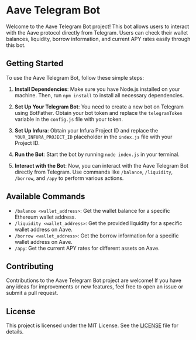 # Aave Telegram Bot

Welcome to the Aave Telegram Bot project! This bot allows users to interact with the Aave protocol directly from Telegram. Users can check their wallet balances, liquidity, borrow information, and current APY rates easily through this bot.

## Getting Started

To use the Aave Telegram Bot, follow these simple steps:

1. **Install Dependencies**: Make sure you have Node.js installed on your machine. Then, run `npm install` to install all necessary dependencies.

2. **Set Up Your Telegram Bot**: You need to create a new bot on Telegram using BotFather. Obtain your bot token and replace the `telegramToken` variable in the `config.js` file with your token.

3. **Set Up Infura**: Obtain your Infura Project ID and replace the `YOUR_INFURA_PROJECT_ID` placeholder in the `index.js` file with your Project ID.

4. **Run the Bot**: Start the bot by running `node index.js` in your terminal.

5. **Interact with the Bot**: Now, you can interact with the Aave Telegram Bot directly from Telegram. Use commands like `/balance`, `/liquidity`, `/borrow`, and `/apy` to perform various actions.

## Available Commands

- `/balance <wallet_address>`: Get the wallet balance for a specific Ethereum wallet address.
- `/liquidity <wallet_address>`: Get the provided liquidity for a specific wallet address on Aave.
- `/borrow <wallet_address>`: Get the borrow information for a specific wallet address on Aave.
- `/apy`: Get the current APY rates for different assets on Aave.

## Contributing

Contributions to the Aave Telegram Bot project are welcome! If you have any ideas for improvements or new features, feel free to open an issue or submit a pull request.

## License

This project is licensed under the MIT License. See the [LICENSE](LICENSE) file for details.
